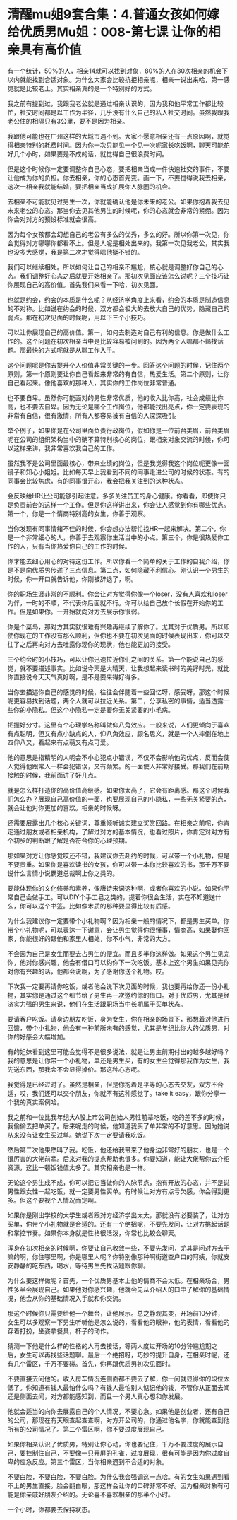 # 清醒mu姐9套合集：4.普通女孩如何嫁给优质男Mu姐：008-第七课 让你的相亲具有高价值

有一个统计，50%的人，相亲14就可以找到对象，80%的人在30次相亲的机会下以内就能找到合适对象。为什么大家会比较抗拒相亲呢，相亲一说出来哈，第一感觉就是比较老土。其实相亲真的是一个特别好的方式。

我之前有提到过，我跟我老公就是通过相亲认识的，因为我和他平常工作都比较忙，社交时间都是以工作为半径，几乎没有什么自己的私人社交时间。虽然我跟我老公住的相隔只有3公里，要不是因为相亲。

我跟他可能也在广州这样的大城市遇不到。大家不愿意相亲还有一点原因啊，就觉得相亲特别的耗费时间。因为你一次只能见一个见一次呢家长吃饭啊，聊天可能花好几个小时，如果要是不成的话，就觉得自己很浪费时间。

但是这个时候你一定要调整你自己心态，要把相亲当成一件快速社交的事件，不要让他成为你的负担。你去相亲，你的心态首先变。画一下，不要觉得说我去相亲，这次一相亲我就能结婚，要把相亲当成扩展你人脉圈的机会。

去相亲不可能就见过男生一次，你就能确认他是你未来的老公。如果你抱着我去见未来老公的心态。那当你去见其他男生的时候呢，你的心态就会非常的紧绷。因为你会对对方的预设标准就会很高。

因为每个女孩都会幻想自己的老公有多么的优秀，多么的好。所以你第一次见，你会觉得对方哪哪你都看不上。但是人呢是相处出来的。我第一次见我老公，其实我也没多大感觉，我是第二次才觉得嗯他挺不错的。

我们可以继续相处。所以如何让自己的相亲不尴尬，核心就是调整好你自己的心态。我们调整好心态之后就要开始相亲了。那初次见面应该怎么说呢？三个技巧让你展现自己的高价值。首先我们来看一下哈，初次见面。

也就是约会，约会的本质是什么呢？从经济学角度上来看，约会的本质是制造信息的不对称。比如说在约会的时候，双方都会极大的去放大自己的优势，隐藏自己的弱点。那在初次见面的时候呢，用以下三个小技巧。

可以让你展现自己的高价值。第一，如何去制造对自己有利的信息。你是做什么工作的。这个问题在初次相亲当中是比较容易被问到的。因为两个人嘛都不熟找话题。那最快的方式呢就是从聊工作入手。

这个问题呢是你去提升个人价值非常关键的一步。回答这个问题的时候，记住两个原则。第一个原则要让你自己看起来非常的有自信，热爱生活。第二个原则，让你自己看起来。像他喜欢的那种人，其实你的工作岗位非常普通。

也不要自卑。虽然你可能面对的男性非常优质，他的收入比你高，社会成绩比你高，也不要去自卑。因为无论是哪个工作岗位，他都能找出亮点，你一定要表现的非常有自信，很有激情，所有人都容易被有自信的人深深吸引。

举个例子，如果你是在公司里面负责行政岗位，假如你是一位前台美眉，前台美眉呢在公司的组织架构当中的确不算特别核心的岗位，跟相亲对象交流的时候，你可以这样来讲，我非常喜欢我自己的工作。

虽然我不是公司里面最核心，带来业绩的岗位，但是我觉得我这个岗位呢更像一面镜子和知心小姐姐。比如每天早上我看到不同的同事走进公司的时候的状态。有的同事会比较焦虑，有的同事很开心，我会把我关注到的这种状态。

会反映给HR让公司能够引起注意。多多关注员工的身心健康。你看看，即使你只是负责前台的这样一个工作。但是你这样讲出来，你会让人感觉到你有哪些优点。第一个，你是一个情商特别高的女生，你善于观察。

当你发现有同事情绪不佳的时候，你会想办法帮忙找HR一起来解决。第二个，你是一个非常细心的人，你善于去观察你生活当中的小点。第三个，你是很热爱你工作的人，只有当你热爱你自己的工作的时候。

你才能去细心用心的对待这份工作。所以你看一个简单的关于工作的自我介绍，你是不是向优质男传递了三点信息。第二点，如何隐藏不利信心。刚认识一个男生的时候，你一开口就告诉他，你刚被辞退了，啊。

你的职场生涯非常的不顺利。你会让对方觉得你像一个loser，没有人喜欢和loser为伴，一时的不顺，不代表你后面就不行。你可以给自己放个长假在开始你的工作。但是如果你。一开始就向对方去展示你很弱。

你是个菜鸟，那对方其实就很难有兴趣再继续了解你了。尤其对于优质男。所以即使你现在的工作没有那么顺利，但你也不要在初次见面的时候表现出来，你可以交往了之后再向对方去吐露你现你的现状，他也能更加的接受。

三个约会时的小技巧，可以让你迅速拉近你们之间的关系。第一个能说自己的感觉，就不要描述事实。比如说今天是大晴天，让我想起来读书时的美好时光，就比你直接说今天天气真好啊，是不是要来得好得多。

当你去描述你自己的感觉的时候，往往会伴随着一些回忆呀，感受呀，那这个时候呢更容易找到话题，两个人就可以拉近关系。第二，分享私密的事情，适当透露一些你的小隐私。但这个小隐私一定是要你无关紧要的小毛病。

把握好分寸。这里有个心理学名称叫做仰八角效应。一般来说，人们更倾向于喜欢有点聪明，但又有点小缺点的人，仰八角效应，顾名思义，就是一个人摔倒在地上四仰八叉，看起来有点萌又有点可爱。

他的意思是指精明的人呢会不小心犯点小错误，不仅不会影响他的优点，反而会使人觉得他跟常人一样会犯错误，又有频繁。的一面使人非常好接受。那我们在前期接触的时候，我前面讲了好几点。

就是怎么样打造你的高价值高级感。如果你太高了，它会有距离感。那这个时候我们怎么办？展现自己高价值的一面，也要展现自己的小隐私，一些无关紧要的点，就会让他对你更加的喜欢。相亲的时候呀。

还需要展露出几个核心关键词，尊重倾听诚实建立奖赏回路。在相亲之前呢，你肯定通过朋友或者相亲机构，了解过对方的基本情况，也看过照片，你肯定对对方有个初步的判断跟了解是否符合你的心理预期。

那如果对方让你感觉哎还不错，我建议你去赴约的时候，可以带一个小礼物，但是不要贵重。如果你是喜欢读书的女孩，你可以带一本你比较喜欢的书，那千万不要说什么言情小说霸道总裁啊上你之类的。

要能体现你的文化修养和素养，像唐诗宋词这种啊，或者你喜欢的小说。如果你平常自己会做手工。可以DIY个手工皂之类的，提着你很会生活，实在不知道送什么，你可以送个书签。比如像木质的那种要显得比较有质感。

为什么我建议你一定要带个小礼物啊？因为相亲一般的情况下，都是男生买单。你带个小礼物呢，可以表达一下谢意，会让男生觉得你很懂事，情商高，如果娶你回家，你能很好的跟他和家里人相处，你不小气，非常的大方。

不会因为自己是女生而要去占男生的便宜。而且多半你这样做。如果这个男生见完你，他对你感兴趣，他会有借口可以约你下一次吃饭。基本上这个男生如果见完你对你有兴趣的话，他都会说啊，为了感谢你送个礼物。哎。

下次我一定要再请你吃饭，或者他会说下次见面的时候，我也要再给你还一份小礼物，其实你是通过这个细节给了男生再一次邀约你的借口。对于优质男，尤其是经济实力强的男生来说，他们在生活跟职场当中长期属于买单状态。

要请客户吃饭。请身边朋友吃饭，身为女生，你在相亲的场景下，那想着对他进行回馈，带个小礼物，他会有一种前所未有的感觉，尤其是年纪比你大的优质男，对你的好感会大幅增加。

有的姐妹看到这里可能会觉得不是很多说法，就是让男生前期付出的越多越好吗？我的意思是让你带一个小礼物，单还是男生买，有的女生会觉得那我作为女生，我先送东西，那我会不会显得掉价。那这种心态呢。

我觉得是已经过时了。虽然是相亲，但是你抱着是平等的心态去交友，双方不合适，哎，我们还可以交个朋友，你就不有这种感觉了。take it easy，跟你分享一个我的真实案例哈。

我之前和一位比我年纪大A股上市公司创始人男性前辈吃饭，吃的差不多的时候，我偷偷去把单买了。后来呢走的时候，他知道我买了单非常的不好意思。因为她说从来没有让女生买过单。她说下次一定要请我吃饭。

然后第二次他果然叫了我。吃饭，他还给我带来了他身边非常好的朋友，也是一个很厉害的大佬前辈。后来对我的提点帮助也很多。你要知道，能让大佬帮你去介绍资源，这比一顿饭钱值太多了。其实相亲也是一样。

无论这个男生成不成，你可以把它当做你的人脉节点，抱有开放的心态，并不是说男性跟女性一起吃饭，就一定要男性买单。有时候让对方有点亏欠感，你会得到更多。但这个要视个人情况而定啊。

如果你是刚出学校的大学生或者跟对方经济学出太太，那就没有必要装了，让对方买单，你带个小礼物就是合适的。还有一个绝招呢，不要先发问，让对方挑起话题和掌控节奏。如果你本身就是性格很活泼，你常也比较会聊天。

浑身在初次相亲的时候啊，你要让自己收敛一些，不要先发问，尤其是问对方去干嘛的啊，你住哪里啊，你是哪里人呢？你特别像那种啊街道查户口的阿姨，你就安安静静的吃东西，喝水，等待男生先找话题跟你聊。

为什么要这样做呢？首先，一个优质男基本上他的情商不会太低。在相亲场合，男性多半会展现自己。如果他对你感兴趣，他就会先从介绍人的口中了解你的基础情况，他会从你的基础情况入手就和你交流。

那这个时候你只需要给他一个舞台，让他展示。总之静观其变，开场前10分钟，女生可以多观察一下男生听听他是怎么说的，看看他的眼神，他的表情，看看他的穿着打扮，坐姿拿餐具，杯子的动作。

猜测一下他是什么样的性格的人再去接话，等两人度过开场的10分钟尴尬期之后，女生可以再找些话题聊。最后一个绝招呀，巧妙的提升自身，在相亲时呢，还有几个雷区，千万不要碰。首先，你再跟优质男初次见面时。

不要直接去问他的。收入房车情况连侧面都不要去了解，你一问就显得你的段位太低了。你知道有钱人最怕什么吗？有钱人最怕别人惦记他的钱，不管你从正面去闻还是侧面去闻，对方都能感知到，而且一个男人真心想和你发展。

他就会适当的向你去展露自己的个人情况，不要心急。如果他是创业者，还有自己的公司，那现在有天眼查起查查啊，对方开公司的，你通过他名字，你就能查到他所有的公司情况了。第二个雷区啊，你不要过度展现自己。

如果你相亲认识了优质男，特别让你心动，你也要记住，千万不要过度的展示自己，要控制住自己，不要像一只开屏的孔雀，过度展现，很有可能是因为你过度自卑的应急反应。第三个雷区，当你相亲遇到不合适的对象。

不要白脸，不要白脸，不要白脸。为什么我会强调这一点哈。有的女生如果遇到看不上的男生直接。脸会翻白眼，那这样会让你的口碑非常不好。因为相亲对象有可能是你亲戚好朋友介绍的。无论喜不喜欢相亲的那半个小时。

一个小时，你都要去保持状态。